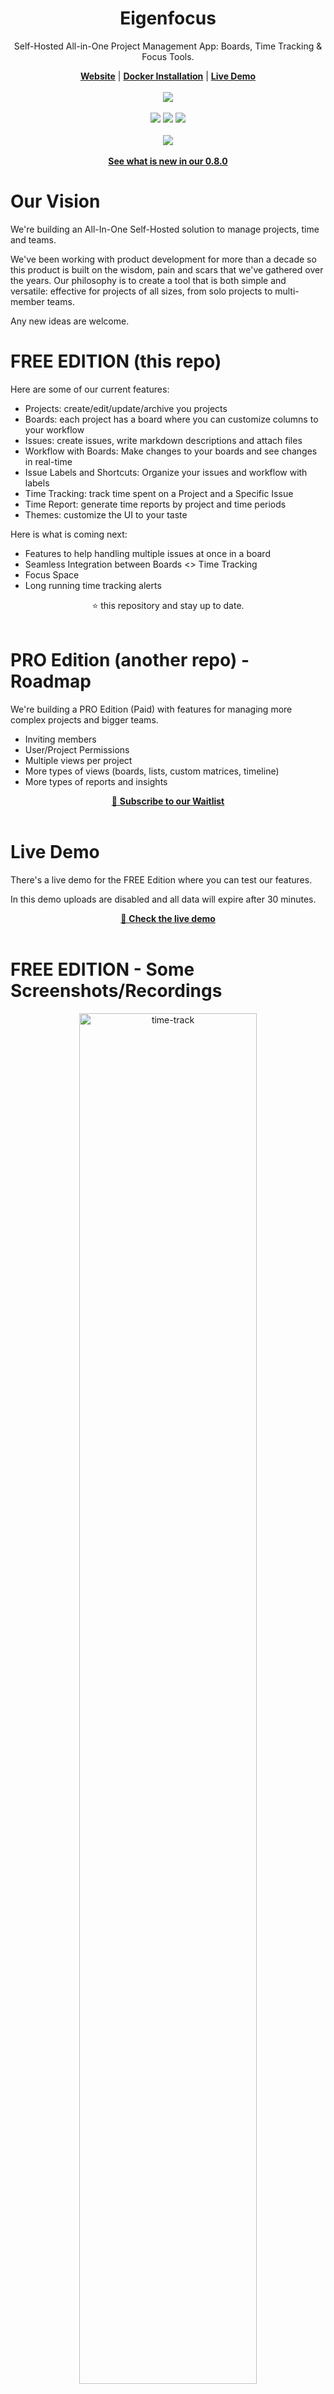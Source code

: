 <div align="center">
  <h1><b>Eigenfocus</b></h1>
  <p>
      Self-Hosted All-in-One Project Management App: Boards, Time Tracking & Focus Tools.
  </p>
  <a href="https://eigenfocus.com"><strong>Website</strong></a> |
  <a href="#installation"><strong>Docker Installation</strong></a> |
  <a href="#live-demo"><strong>Live Demo</strong></a>
</div>
<br />
<div align="center">
  <img src="https://img.shields.io/badge/Made with care-Rails.svg?style=flat&logo=undertale&labelColor=%235E6AD2&color=%235E6AD2"/>
</div>
<br />
<div align="center">
  <img src="https://github.com/Eigenfocus/eigenfocus/actions/workflows/ci.yml/badge.svg"></img>
  <img src="https://img.shields.io/badge/Ruby-Ruby.svg?style=flat&logo=ruby&labelColor=%23CC342D&color=%23333"/>
  <img src="https://img.shields.io/badge/Ruby on Rails-Rails.svg?style=flat&logo=rubyonrails&labelColor=%23CC342D&color=%23333"/>
</div>
<br />

<div align="center">
  <img src="https://img.shields.io/badge/0.8.0-blue.svg?style=flat&label=Stable Release&labelColor=%23333&color=%23427D80"/>
  <br/>
  <br/>
  <a href="https://eigenfocus.com/blog/articles/its-free-to-be-a-pro-issues-list-labels-live-updates?utm_source=github_home"><strong>See what is new in our 0.8.0</strong></a>
</div>


# Our Vision
We're building an All-In-One Self-Hosted solution to manage projects, time and teams.

We've been working with product development for more than a decade so this product is built on the wisdom, pain and scars that we've gathered over the years. Our philosophy is to create a tool that is both simple and versatile: effective for projects of all sizes, from solo projects to multi-member teams.

Any new ideas are welcome.


# FREE EDITION (this repo)

Here are some of our current features:

- Projects: create/edit/update/archive you projects
- Boards: each project has a board where you can customize columns to your workflow
- Issues: create issues, write markdown descriptions and attach files
- Workflow with Boards: Make changes to your boards and see changes in real-time
- Issue Labels and Shortcuts: Organize your issues and workflow with labels
- Time Tracking: track time spent on a Project and a Specific Issue
- Time Report: generate time reports by project and time periods
- Themes: customize the UI to your taste


Here is what is coming next:
- Features to help handling multiple issues at once in a board
- Seamless Integration between Boards <> Time Tracking
- Focus Space
- Long running time tracking alerts

<div align="center">
⭐️ this repository and stay up to date.
</div>

<br/>

# PRO Edition (another repo) - Roadmap
We're building a PRO Edition (Paid) with features for managing more complex projects and bigger teams.

- Inviting members
- User/Project Permissions
- Multiple views per project
- More types of views (boards, lists, custom matrices, timeline)
- More types of reports and insights

<div align="center">
<a href="https://eigenfocus.com/#plans">🔔 <strong>Subscribe to our Waitlist</strong></a>
</div>

<br/>

# Live Demo
There's a live demo for the FREE Edition where you can test our features.

In this demo uploads are disabled and all data will expire after 30 minutes.

<div align="center">
<a href="https://demo.eigenfocus.com/" rel="nofollow">👀 <strong>Check the live demo</strong></a>
</div>

<br/>

# FREE EDITION - Some Screenshots/Recordings
<div align="center">
<img alt="time-track" src="https://blog-assets.eigenfocus.com/post-080/readme/croped/time-track-black-3.gif" width="75%"/>

<img alt="board" src="https://blog-assets.eigenfocus.com/post-080/readme/croped/board-2.gif" width="75%"/>
<img alt="board" src="https://blog-assets.eigenfocus.com/post-080/readme/croped/all-issues-1.gif" width="75%"/>

<img alt="board" src="https://blog-assets.eigenfocus.com/post-080/readme/croped/themes-1.gif" width="75%"/>
</div>

# Installation
You can run our project using our docker image directly with docker or docker compose:

## Docker
```sh
docker run \
    --restart unless-stopped \
    -v ./app-data:/eigenfocus-app/app-data \
    -p 3001:3000 \
    -e DEFAULT_HOST_URL=http://localhost:3001 \
    -d \
    eigenfocus/eigenfocus:0.8.0
```

And access it at http://localhost:3001.

## Docker Compose
Or using a `docker-compose.yml` file:

```yaml
services:
  web:
    image: eigenfocus/eigenfocus:0.8.0
    restart: unless-stopped
    volumes:
      - ./app-data:/eigenfocus-app/app-data
    environment:
     - DEFAULT_HOST_URL=http://localhost:3001
    ports:
      - 3001:3000
```

Then, run it with the CLI:

```sh
docker compose up -d
```

And access it at http://localhost:3001.

## Environment Configurations

- `DEFAULT_HOST_URL`: URL that is going to be used to access your application.
  - Example: "http://localhost:3001", "http://mydomain.com" or "https://mydomain.com"
- `FORCE_SSL`: Defaults to `false`. If set to `true`, all incoming requests that are not HTTPS will be redirected to use HTTPS protocol.
- `ASSUME_SSL_REVERSE_PROXY`: Defaults to `false`. If set to `true`, all incoming requests will be interpreted as HTTPS. This is useful for cases when you have `FORCE_SSL` set to `true` but are behind a reverse proxy that terminates the SSL. This means that our app will be receiving requests via HTTP. In order to avoid an infinite redirect loop to HTTPS you must set `ASSUME_SSL_REVERSE_PROXY` to `true`. For more information, check the conversation and changelog on https://github.com/rails/rails/pull/47139.

### Optional http basic auth
You can enable HTTP Basic Auth by setting these two env variables:

- `HTTP_AUTH_USER` - For the username
- `HTTP_AUTH_PASSWORD` - For the password

➜ If you're exposing the service to the internet don't forget to setup a certificate and use HTTPS.

# Development Guide
Alternatively, if you need to fine tune a config [Check the Development Guide](docs/DEVELOPMENT.md).

# Contact
We are in *beta* and any feedbacks are welcome.

Feel free to contact us `hi@eigenfocus.com` or open an issue.

# Other
## Contributions
Thank you for your interest in contributing to the project.

Feel free to open an issue with any idea, suggestion or comment.

As we offer a paid version of Eigenfocus, we don't think it's fair to accept code contributions from other people so we're not accepting pull requests.

## License
We're a free self-hosted project that you can use but we're not open source. Check our [License](LICENSE).
